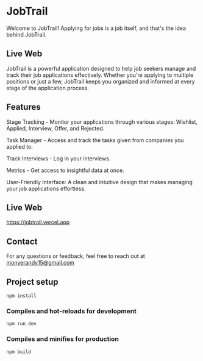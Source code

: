 # JobTrail

Welcome to JobTrail! Applying for jobs is a job itself, and that's the idea behind JobTrail.

## Live Web

JobTrail is a powerful application designed to help job seekers manage and track their job applications effectively. Whether you're applying to multiple positions or just a few, JobTrail keeps you organized and informed at every stage of the application process.

## Features

Stage Tracking - Monitor your applications through various stages: Wishlist, Applied, Interview, Offer, and Rejected.

Task Manager - Access and track the tasks given from companies you applied to.

Track Interviews - Log in your interviews.

Metrics - Get access to insightful data at once.

User-Friendly Interface: A clean and intuitive design that makes managing your job applications effortless.

## Live Web

https://jobtrail.vercel.app


## Contact

For any questions or feedback, feel free to reach out at monyerandy15@gmail.com 


## Project setup

```
npm install
```

### Compiles and hot-reloads for development

```
npm run dev
```

### Compiles and minifies for production

```
npm build
```